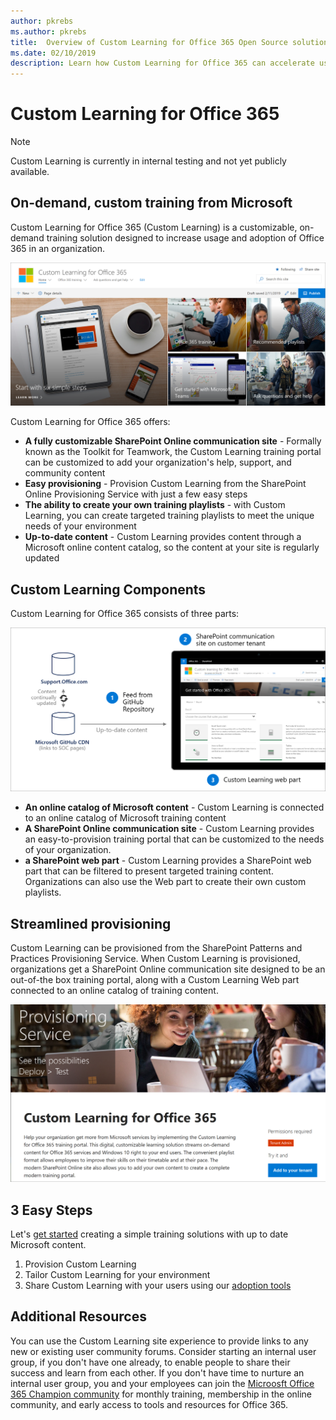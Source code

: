 ```yaml
---
author: pkrebs
ms.author: pkrebs
title:  Overview of Custom Learning for Office 365 Open Source solution
ms.date: 02/10/2019
description: Learn how Custom Learning for Office 365 can accelerate usage and adoption of Office 365 in your organization. Our solutions include a custom SharePoint Online web part and a modern SharePoint Online communications training site that is easily provisioned to your Office 365 tenant. 
---
```


# Custom Learning for Office 365

> [!NOTE]
> Custom Learning is currently in internal testing and not yet publicly available. 

## On-demand, custom training from Microsoft
Custom Learning for Office 365 (Custom Learning) is a customizable, on-demand training solution designed to increase usage and adoption of Office 365 in an organization. 

![cg-introducing.png](media/cg-introducing.png)

Custom Learning for Office 365 offers:
- **A fully customizable SharePoint Online communication site** - Formally known as the Toolkit for Teamwork, the Custom Learning training portal can be customized to add your organization's help, support, and community content
- **Easy provisioning** - Provision Custom Learning from the SharePoint Online Provisioning Service with just a few easy steps
- **The ability to create your own training playlists** - with Custom Learning, you can create targeted training playlists to meet the unique needs of your environment
- **Up-to-date content** - Custom Learning provides content through a Microsoft online content catalog, so the content at your site is regularly updated

## Custom Learning Components
Custom Learning for Office 365 consists of three parts: 

![cg-howitworks.png](media/cg-howitworks.png)

- **An online catalog of Microsoft content** - Custom Learning is connected to an online catalog of Microsoft training content
- **A SharePoint Online communication site** - Custom Learning provides an easy-to-provision training portal that can be customized to the needs of your organization.
- **a SharePoint web part** - Custom Learning provides a SharePoint web part that can be filtered to present targeted training content. Organizations can also use the Web part to create their own custom playlists.

## Streamlined provisioning 
Custom Learning can be provisioned from the SharePoint Patterns and Practices Provisioning Service. When Custom Learning is provisioned, organizations get a SharePoint Online communication site designed to be an out-of-the box training portal, along with a Custom Learning Web part connected to an online catalog of training content. 

![cg-provision.png](media/cg-provision.png)

## 3 Easy Steps
Let's [get started](prereqs.md) creating a simple training solutions with up to date Microsoft content.
1. Provision Custom Learning  
2. Tailor Custom Learning for your environment
3. Share Custom Learning with your users using our [adoption tools](driveadoption.md)

## Additional Resources
You can use the Custom Learning site experience to provide links to any new or existing user community forums. Consider starting an internal user group, if you don't have one already, to enable people to share their success and learn from each other.  If you don't have time to nurture an internal user group, you and your employees can join the [Microosft Office 365 Champion community](https://aka.ms/O365Champions) for monthly training, membership in the online community, and early access to tools and resources for Office 365.

